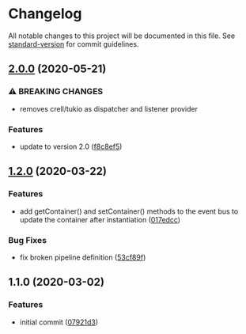 # Changelog

All notable changes to this project will be documented in this file. See [standard-version](https://github.com/conventional-changelog/standard-version) for commit guidelines.

## [2.0.0](https://github.com/Neunerlei/event-bus-php/compare/v1.2.0...v2.0.0) (2020-05-21)


### ⚠ BREAKING CHANGES

* removes crell/tukio as dispatcher and listener provider

### Features

* update to version 2.0 ([f8c8ef5](https://github.com/Neunerlei/event-bus-php/commit/f8c8ef51db269c2f9546069574a24356930175e8))

## [1.2.0](https://github.com/Neunerlei/event-bus-php/compare/v1.1.0...v1.2.0) (2020-03-22)


### Features

* add getContainer() and setContainer() methods to the event bus to update the container after instantiation ([017edcc](https://github.com/Neunerlei/event-bus-php/commit/017edcc7663bc472b91686afd3c5006079f57430))


### Bug Fixes

* fix broken pipeline definition ([53cf89f](https://github.com/Neunerlei/event-bus-php/commit/53cf89f1891fee8742f120d91753582ae785fbc2))

## 1.1.0 (2020-03-02)


### Features

* initial commit ([07921d3](https://github.com/Neunerlei/event-bus-php/commit/07921d34c62af1089fd0cc77219caad38813f9fc))
